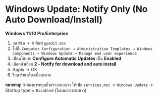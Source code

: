 # Windows Update: Notify Only (No Auto Download/Install)

**Windows 11/10 Pro/Enterprise**

1. กด `Win + R` พิมพ์ `gpedit.msc`
2. ไปที่: `Computer Configuration → Administrative Templates → Windows Components → Windows Update → Manage end user experience`
3. เปิดนโยบาย **Configure Automatic Updates** เป็น **Enabled**
4. เลือกตัวเลือก **2 - Notify for download and auto install**
5. Apply → OK
6. รีสตาร์ทเครื่องเมื่อสะดวก

**หมายเหตุ:** ถ้าต้องการหยุดชั่วคราวแบบแรง ให้เปิด `services.msc` → `Windows Update` → Startup type = `Disabled` (ไม่แนะนำระยะยาว)

